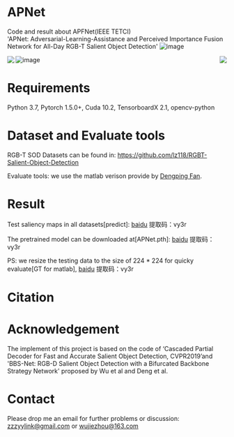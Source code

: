 # APNet
Code and result about APFNet(IEEE TETCI)<br>
'APNet: Adversarial-Learning-Assistance and Perceived Importance Fusion Network for All-Day RGB-T Salient Object Detection' 
![image](https://user-images.githubusercontent.com/38373305/134764453-4db0e79f-77f2-448f-a32d-76c907fff0aa.png)

<center class = "half">
<img src = “https://user-images.githubusercontent.com/38373305/134768650-5b0b40fc-9319-49c4-a283-720c9ec3bf35.png”  width = “50%” align = left><img src = “https://user-images.githubusercontent.com/38373305/134768658-532c4cff-44bd-42ab-8d5a-bd62ee4c2060.png”  width = “50%” align = right>
</center>


![image](https://user-images.githubusercontent.com/38373305/134768670-ef364f98-bb95-4d2f-b794-81580d268c30.png)


# Requirements
Python 3.7, Pytorch 1.5.0+, Cuda 10.2, TensorboardX 2.1, opencv-python

# Dataset and Evaluate tools
RGB-T SOD Datasets can be found in:  https://github.com/lz118/RGBT-Salient-Object-Detection <br>

Evaluate tools: we use the matlab verison provide by [Dengping Fan](http://dpfan.net/d3netbenchmark/).

# Result
Test saliency maps in all datasets[predict]:  [baidu](https://pan.baidu.com/s/1bmlNxOvZkaiwc4EwqY1Nlw)  提取码：vy3r <br>

The pretrained model can be downloaded at[APNet.pth]:  [baidu](https://pan.baidu.com/s/1bmlNxOvZkaiwc4EwqY1Nlw)  提取码：vy3r <br>

PS: we resize the testing data to the size of 224 * 224 for quicky evaluate[GT for matlab], [baidu](https://pan.baidu.com/s/1bmlNxOvZkaiwc4EwqY1Nlw)  提取码：vy3r <br>

# Citation

# Acknowledgement
The implement of this project is based on the code of ‘Cascaded Partial Decoder for Fast and Accurate Salient Object Detection, CVPR2019’and 'BBS-Net: RGB-D Salient Object Detection with a Bifurcated Backbone Strategy Network' proposed by Wu et al and Deng et al.

# Contact
Please drop me an email for further problems or discussion: zzzyylink@gmail.com or wujiezhou@163.com
